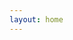 ```yaml
---
layout: home
---
```


<script setup>
import Layout from "$components/Layout.vue"
import Hero from "$components/Hero.vue"
import GameList from "$components/GameList.vue"
</script>

<Layout>
  <Hero />
  <GameList />
</Layout>
